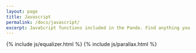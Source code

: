 ```yaml
---
layout: page
title: Javascript
permalink: /docs/javascript/
excerpt: JavaScript functions included in the Pando. Find anything you will need to include Overlay, Animations, parallax images and other useful stuff.
---
```


{% include js/equalizer.html %}
{% include js/parallax.html %}
